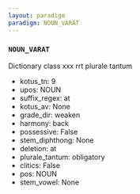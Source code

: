 ```yaml
---
layout: paradigm
paradigm: NOUN_VARAT
---
```

### ` NOUN_VARAT `

Dictionary class xxx rrt plurale tantum
* kotus_tn: 9
* upos: NOUN
* suffix_regex: at
* kotus_av: None
* grade_dir: weaken
* harmony: back
* possessive: False
* stem_diphthong: None
* deletion: at
* plurale_tantum: obligatory
* clitics: False
* pos: NOUN
* stem_vowel: None
